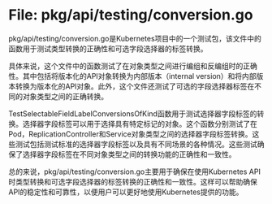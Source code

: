 # File: pkg/api/testing/conversion.go

pkg/api/testing/conversion.go是Kubernetes项目中的一个测试包，该文件中的函数用于测试类型转换的正确性和可选字段选择器的标签转换。

具体来说，这个文件中的函数测试了在对象类型之间进行编组和反编组时的正确性。其中包括将版本化的API对象转换为内部版本（internal version）和将内部版本转换为版本化的API对象。此外，这个文件还测试了可选的字段选择器标签在不同的对象类型之间的正确转换。

TestSelectableFieldLabelConversionsOfKind函数用于测试选择器字段标签的转换。选择器字段标签可以用于选择具有特定标记的对象。这个函数分别测试了在Pod，ReplicationController和Service对象类型之间的选择器字段标签转换。这些测试包括测试标准的选择器字段标签以及具有不同场景的各种情况。这些测试确保了选择器字段标签在不同对象类型之间的转换功能的正确性和一致性。 

总的来说，pkg/api/testing/conversion.go主要用于确保在使用Kubernetes API时类型转换和可选字段选择器的标签转换的正确性和一致性。这样可以帮助确保API的稳定性和可靠性，以便用户可以更好地使用Kubernetes提供的功能。

